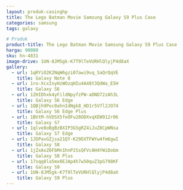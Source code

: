 ```yaml
---
layout: produk-casinghp
title: The Lego Batman Movie Samsung Galaxy S9 Plus Case
categories: samsung
tags: galaxy

# Produk
product-title: The Lego Batman Movie Samsung Galaxy S9 Plus Case
harga: 90000
sku: hn-4831
image-drive: 1UN-8JM5gk-K7T9lTeVURHlQlyjP4d8aX
gallery:
  - url: 1qRYiO2K2NqW6gzi07awi9vq_SaQrQqVE
    title: Galaxy Note 8
  - url: 1ro-XcxInyHzWOzqHIu4A48t3QdWa_E5H
    title: Galaxy S6
  - url: 1ZHIDhxk4yFildNpyfzPW-aDND72zAh3L
    title: Galaxy S6 Edge
  - url: 1QBjh9Poc0ahnIdNgk8_HD1r5V7l2JO74
    title: Galaxy S6 Edge Plus
  - url: 1BVtM-hVDSX5feOFu28ODXvqXEW912r06
    title: Galaxy S7
  - url: 1qlve8oBgBzBXIP3GSgRZ4iJuZ8CpWNsa
    title: Galaxy S7 Edge
  - url: 1JDPavGZjsa21QY-K29DXTFWYw4fm6gwI
    title: Galaxy S8
  - url: 1jZxAxZ6FbMn1hnP2SsQFVcAH4YWiDobm
    title: Galaxy S8 Plus
  - url: 17sqq8la5mx0EJAp4h7w50quZ3pG798KF
    title: Galaxy S9
  - url: 1UN-8JM5gk-K7T9lTeVURHlQlyjP4d8aX
    title: Galaxy S9 Plus
---
```

